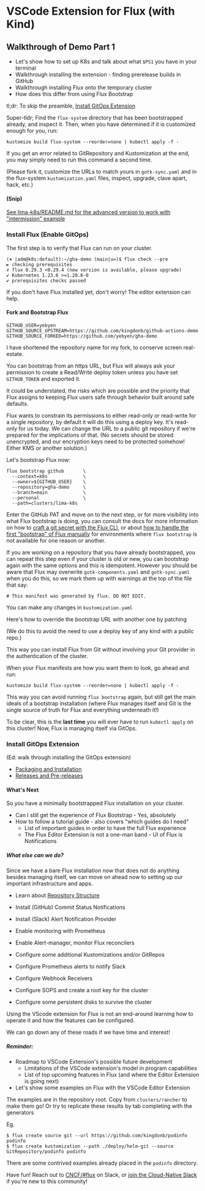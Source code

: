 # VSCode Extension for Flux (with Kind)

## Walkthrough of Demo Part 1

* Let's show how to set up K8s and talk about what `$PS1` you have in your terminal
* Walkthrough installing the extension - finding prerelease builds in GitHub
* Walkthrough installing Flux onto the temporary cluster
* How does this differ from using Flux Bootstrap

tl;dr: To skip the preamble, [Install GitOps Extension](#install-gitops-extension)

Super-tldr; Find the `flux-system` directory that has been bootstrapped already, and
inspect it. Then, when you have determined if it is customized enough for you, run:

```shell
kustomize build flux-system --reorder=none | kubectl apply -f -
```

If you get an error related to GitRepository and Kustomization at the end, you may
simply need to run this command a second time.

(Please fork it, customize the URLs to match yours in `gotk-sync.yaml` and in the
flux-system `kustomization.yaml` files, inspect, upgrade, clave apart, hack, etc.)

#### (Snip)

[See lima-k8s/README.md for the advanced version to work with "intermission" example](/clusters/lima-k8s/README.md)

### Install Flux (Enable GitOps)

The first step is to verify that Flux can run on your cluster.

```
(⎈ |adm@k8s:default):~/gha-demo (main|u=)$ flux check --pre
► checking prerequisites
✗ flux 0.29.3 <0.29.4 (new version is available, please upgrade)
✔ Kubernetes 1.23.6 >=1.20.6-0
✔ prerequisites checks passed
```

If you don't have Flux installed yet, don't worry! The editor extension can help.

#### Fork and Bootstrap Flux

```
GITHUB_USER=yebyen
GITHUB_SOURCE_UPSTREAM=https://github.com/kingdonb/github-actions-demo
GITHUB_SOURCE_FORKED=https://github.com/yebyen/gha-demo
```

I have shortened the repository name for my fork, to conserve screen real-estate.

You can bootstrap from an https URL, but Flux will always ask your permission to
create a Read/Write deploy token unless you have set `GITHUB_TOKEN` and exported it.

It could be understated, the risks which are possible and the priority that Flux
assigns to keeping Flux users safe through behavior built around safe defaults.

Flux wants to constrain its permissions to either read-only or read-write for a
single repository, by default it will do this using a deploy key. It's read-only
for us today. We can change the URL to a public git repository if we're prepared
for the implications of that. (No secrets should be stored unencrypted, and our
encryption keys need to be protected somehow! Either KMS or another solution.)

Let's bootstrap Flux now:

```
flux bootstrap github       \
  --context=k8s             \
  --owner=${GITHUB_USER}    \
  --repository=gha-demo     \
  --branch=main             \
  --personal                \
  --path=clusters/lima-k8s
```

Enter the GitHub PAT and move on to the next step, or for more visibility into what
Flux bootstrap is doing, you can consult the docs for more information on how to
[craft a git secret with the Flux CLI](https://fluxcd.io/docs/cmd/flux_create_secret_git/),
or about [how to handle the first "bootstrap" of Flux manually](https://fluxcd.io/docs/use-cases/azure/#flux-installation-for-azure-devops)
for environments where `flux bootstrap` is not available for one reason or another.

If you are working on a repository that you have already bootstrapped, you can
repeat this step even if your cluster is old or new, you can bootstrap again with
the same options and this is idempotent. However you should be aware that Flux may
overwrite `gotk-components.yaml` and `gotk-sync.yaml` when you do this, so we mark
them up with warnings at the top of the file that say:

```
# This manifest was generated by flux. DO NOT EDIT.
```

You can make any changes in `kustomization.yaml`

Here's how to override the bootstrap URL with another one by patching

(We do this to avoid the need to use a deploy key of any kind with a public repo.)

This way you can install Flux from Git without involving your Git provider in the
authentication of the cluster.

When your Flux manifests are how you want them to look, go ahead and run:

```
kustomize build flux-system --reorder=none | kubectl apply -f -
```

This way you can avoid running `flux bootstrap` again, but still get the main
ideals of a bootstrap installation (where Flux manages itself and Git is the
single source of truth for Flux and everything underneath it!)

To be clear, this is the **last time** you will ever have to run `kubectl apply`
on this cluster! Now, Flux is managing itself via GitOps.

### Install GitOps Extension

(Ed: walk through installing the GitOps extension)

* [Packaging and Installation](https://github.com/weaveworks/vscode-gitops-tools#packaging-and-installation)
* [Releases and Pre-releases](https://github.com/weaveworks/vscode-gitops-tools/releases)

#### What's Next

So you have a minimally bootstrapped Flux installation on your cluster.

* Can I still get the experience of Flux Bootstrap - Yes, absolutely
* How to follow a tutorial guide - also covers "which guides do I need"
  * List of important guides in order to have the full Flux experience
  * The Flux Editor Extension is not a one-man band - UI of Flux is Notifications

##### What else can we do?

Since we have a bare Flux installation now that does not do anything besides managing
itself, we can move on ahead now to setting up our important infrastructure and apps.

* Learn about [Repository Structure](https://fluxcd.io/docs/guides/repository-structure/)
* Install (GitHub) Commit Status Notifications
* Install (Slack) Alert Notification Provider
* Enable monitoring with Prometheus
* Enable Alert-manager, monitor Flux reconcilers

* Configure some additional Kustomizations and/or GitRepos
* Configure Prometheus alerts to notify Slack
* Configure Webhook Receivers
* Configure SOPS and create a root key for the cluster
* Configure some persistent disks to survive the cluster

Using the VScode extension for Flux is not an end-around learning how to operate
it and how the features can be configured.

We can go down any of these roads if we have time and interest!

##### Reminder:

* Roadmap to VSCode Extension's possible future development
  * Limitations of the VSCode extension's model in program capabilities
  * List of top upcoming features in Flux (and where the Editor Extension is going next)
* Let's show some examples on Flux with the VSCode Editor Extension

The examples are in the repository root. Copy from `clusters/rancher` to make them go!
Or try to replicate these results by tab completing with the generators

Eg.

```
$ flux create source git --url https://github.com/kingdonb/podinfo podinfo
$ flux create kustomization --path ./deploy/helm-git --source GitRepository/podinfo podinfo
```

There are some contrived examples already placed in the `podinfo` directory.

Have fun! Reach out to [CNCF/#flux](https://cloud-native.slack.com/channels/flux) on Slack,
or [join the Cloud-Native Slack](https://slack.cncf.io) if you're new to this community!
